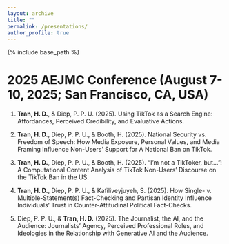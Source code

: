 ```yaml
---
layout: archive
title: ""
permalink: /presentations/
author_profile: true
---
```

{% include base_path %}

2025 AEJMC Conference (August 7-10, 2025; San Francisco, CA, USA)
=====

1. **Tran, H. D.**, & Diep, P. P. U. (2025). Using TikTok as a Search Engine: Affordances, Perceived Credibility, and Evaluative Actions.

2. **Tran, H. D.**, Diep, P. P. U., & Booth, H. (2025). National Security vs. Freedom of Speech: How Media Exposure, Personal Values, and Media Framing Influence Non-Users’ Support for A National Ban on TikTok.

3. **Tran, H. D.**, Diep, P. P. U., & Booth, H. (2025). “I’m not a TikToker, but…”: A Computational Content Analysis of TikTok Non-Users’ Discourse on the TikTok Ban in the US.

4. **Tran, H. D.**, Diep, P. P. U., & Kafiliveyjuyeh, S. (2025). How Single- v. Multiple-Statement(s) Fact-Checking and Partisan Identity Influence Individuals’ Trust in Counter-Attitudinal Political Fact-Checks.

5. Diep, P. P. U., & **Tran, H. D.** (2025). The Journalist, the AI, and the Audience: Journalists’ Agency, Perceived Professional Roles, and Ideologies in the Relationship with Generative AI and the Audience.
